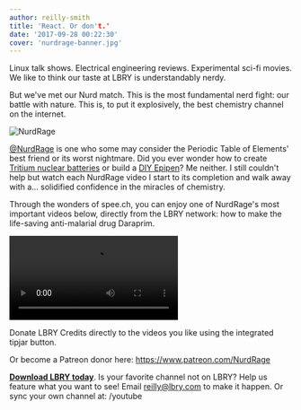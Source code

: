 ```yaml
---
author: reilly-smith
title: 'React. Or don't.'
date: '2017-09-28 00:22:30'
cover: 'nurdrage-banner.jpg'
---
```


Linux talk shows. Electrical engineering reviews. Experimental sci-fi movies. We like to think our taste at LBRY is understandably nerdy.

But we've met our Nurd match. This is the most fundamental nerd fight: our battle with nature. This is, to put it explosively, the best chemistry channel on the internet.

![NurdRage](/img/news/nurdrage-inline.jpg)

[@NurdRage](https://open.lbry.com/%40NurdRage) is one who some may consider the Periodic Table of Elements' best friend or its worst nightmare. Did you ever wonder how to create [Tritium nuclear batteries](https://open.lbry.com/make-a-tritium-nuclear-battery-or) or build a [DIY Epipen](https://open.lbry.com/make-the-epipencil-diy-alternative-to)? Me neither. I still couldn't help but watch each NurdRage video I start to its completion and walk away with a... solidified confidence in the miracles of chemistry.

Through the wonders of spee.ch, you can enjoy one of NurdRage's most important videos below, directly from the LBRY network: how to make the life-saving anti-malarial drug Daraprim.

<video controls src="https://spee.ch/fb613b913694d12441ef10f40d16eb1904aa4347/the-final-steps-of-making-pyrimethamine.mp4"/></video>

Donate LBRY Credits directly to the videos you like using the integrated tipjar button.

Or become a Patreon donor here: https://www.patreon.com/NurdRage

[**Download LBRY today**](/get). Is your favorite channel not on LBRY? Help us feature what you want to see! Email [reilly@lbry.com](mailto:reilly@lbry.com) to make it happen. Or sync your own channel at: /youtube
